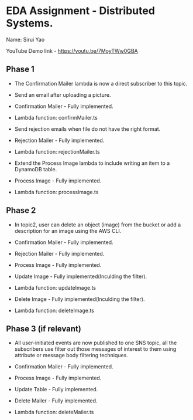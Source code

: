 # EDA Assignment - Distributed Systems.
Name: Sirui Yao

YouTube Demo link - https://youtu.be/7MoyTWw0GBA


## Phase 1
+ The Confirmation Mailer lambda is now a direct subscriber to this topic.
+ Send an email after uploading a picture.
+ Confirmation Mailer - Fully implemented.
+ Lambda function: confirmMailer.ts


+ Send rejection emails when file do not have the right format.
+ Rejection Mailer - Fully implemented.
+ Lambda function: rejectionMailer.ts

+ Extend the Process Image lambda to include writing an item to a DynamoDB table.
+ Process Image - Fully implemented.
+ Lambda function: processImage.ts

## Phase 2
+ In topic2, user can delete an object (image) from the bucket or add a description for an image using the AWS CLI.

+ Confirmation Mailer - Fully implemented.
+ Rejection Mailer - Fully implemented.
+ Process Image - Fully implemented.
+ Update Image - Fully implemented(Inculding the filter).
+ Lambda function: updateImage.ts
+ Delete Image - Fully implemented(Inculding the filter).
+ Lambda function: deleteImage.ts


## Phase 3 (if relevant)

+ All user-initiated events are now published to one SNS topic, all the subscribers use filter out those messages of interest to them using attribute or message body filtering techniques.

+ Confirmation Mailer - Fully implemented.
+ Process Image - Fully implemented.
+ Update Table - Fully implemented.
+ Delete Mailer - Fully implemented.
+ Lambda function: deleteMailer.ts


